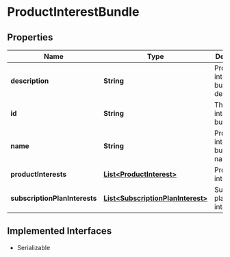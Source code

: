 

# ProductInterestBundle


## Properties

| Name | Type | Description | Notes |
|------------ | ------------- | ------------- | -------------|
|**description** | **String** | Product interest bundle description |  [optional] |
|**id** | **String** | The product interest bundle ID |  [optional] |
|**name** | **String** | Product interest bundle name |  [optional] |
|**productInterests** | [**List&lt;ProductInterest&gt;**](ProductInterest.md) | Product interests |  [optional] |
|**subscriptionPlanInterests** | [**List&lt;SubscriptionPlanInterest&gt;**](SubscriptionPlanInterest.md) | Subscription plan interests |  [optional] |


## Implemented Interfaces

* Serializable

